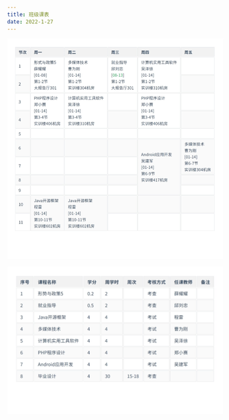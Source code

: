 ```yaml
---
title: 班级课表
date: 2022-1-27
---
```


![](../../img/image-20210916200921101.png)

![](../../img/image-20210905170639509.png)
